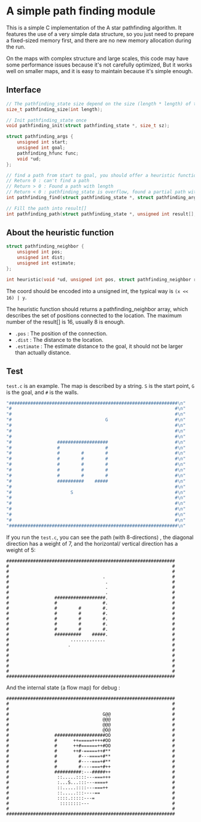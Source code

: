 # A simple path finding module

This is a simple C implementation of the A star pathfinding algorithm. 
It features the use of a very simple data structure, so you just need to prepare a fixed-sized memory first, and there are no new memory allocation during the run.

On the maps with complex structure and large scales, this code may have some performance issues because it's not carefully optimized, 
But it works well on smaller maps, and it is easy to maintain because it's simple enough.

## Interface

```C
// The pathfinding_state size depend on the size (length * length) of the map
size_t pathfinding_size(int length);

// Init pathfinding_state once
void pathfinding_init(struct pathfinding_state *, size_t sz);

struct pathfinding_args {
	unsigned int start;
	unsigned int goal;
	pathfinding_hfunc func;
	void *ud;
};

// find a path from start to goal, you should offer a heuristic function, see test.c for an example
// Return 0 : can't find a path
// Return > 0 : Found a path with length
// Return < 0 : pathfinding_state is overflow, found a partial path with -length
int pathfinding_find(struct pathfinding_state *, struct pathfinding_args *arg);

// Fill the path into result[]
int pathfinding_path(struct pathfinding_state *, unsigned int result[], int sz);
```

## About the heuristic function
```C
struct pathfinding_neighbor {
	unsigned int pos;
	unsigned int dist;
	unsigned int estimate;
};

int heuristic(void *ud, unsigned int pos, struct pathfinding_neighbor result[]);
```

The coord should be encoded into a unsigned int, the typical way is `(x << 16) | y`.

The heuristic function should returns a pathfinding_neighbor array, which describes the set of positions connected to the location.
The maximum number of the result[] is 16, usually 8 is enough.

* `.pos` : The position of the connection.
* `.dist` : The distance to the location.
* `.estimate` : The estimate distance to the goal, it should not be larger than actually distance.

## Test

`test.c` is an example. The map is described by a string. `S` is the start point, `G` is the goal, and `#` is the walls.

```C
"###############################################################\n"
"#                                                             #\n"
"#                                                             #\n"
"#                                   G                         #\n"
"#                                                             #\n"
"#                                                             #\n"
"#                                                             #\n"
"#                 ###################                         #\n"
"#                 #                 #                         #\n"
"#                 #        #        #                         #\n"
"#                 #        #        #                         #\n"
"#                 #        #        #                         #\n"
"#                 #        #        #                         #\n"
"#                 #        #        #                         #\n"
"#                 ##########    #####                         #\n"
"#                                                             #\n"
"#                      S                                      #\n"
"#                                                             #\n"
"#                                                             #\n"
"#                                                             #\n"
"#                                                             #\n"
"#                                                             #\n"
"###############################################################\n"
```

If you run the `test.c`, you can see the path (with 8-directions) , the diagonal direction has a weight of 7, 
and the horizontal/ vertical direction has a weight of 5:

```
###############################################################
#                                                             #
#                                                             #
#                                   .                         #
#                                    .                        #
#                                    .                        #
#                                    .                        #
#                 ###################.                        #
#                 #                 #.                        #
#                 #        #        #.                        #
#                 #        #        #.                        #
#                 #        #        #.                        #
#                 #        #        #.                        #
#                 #        #        #.                        #
#                 ##########    #####.                        #
#                       .............                         #
#                      .                                      #
#                                                             #
#                                                             #
#                                                             #
#                                                             #
#                                                             #
###############################################################
```

And the internal state (a flow map) for debug :
```
###############################################################
#                                                             #
#                                                             #
#                                   G@@                       #
#                                   @@@                       #
#                                   @@@                       #
#                                   @O@                       #
#                 ###################OO                       #
#                 #      ++=====++++#OO                       #
#                 #      ++#======++#OO                       #
#                 #      ++#-=====++#**                       #
#                 #        #---====+#**                       #
#                 #        #----===+#**                       #
#                 #        #----===+#++                       #
#                 ##########:---#####++                       #
#                  ::.....::::---===+++                       #
#                  :...S...:::---====+                        #
#                  ::.....::::---===++                        #
#                  ::.....:::----==                           #
#                  ::::.:::::---=                             #
#                   ::::::::---                               #
#                                                             #
###############################################################
```
